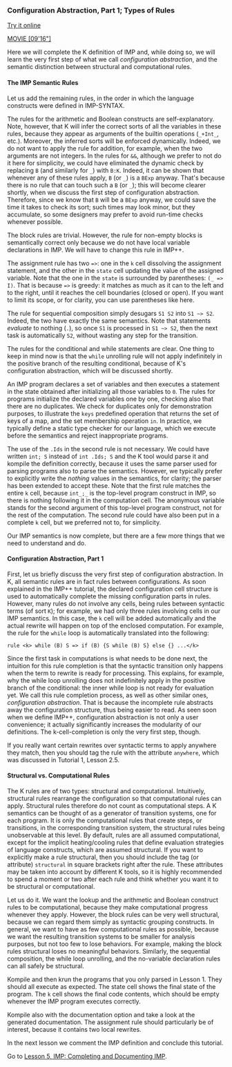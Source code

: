 <!-- Copyright (c) 2010-2019 K Team. All Rights Reserved. -->

### Configuration Abstraction, Part 1; Types of Rules

[Try it online](http://kframework.org/tool/run/?autoload=tutorial/1_k/2_imp/lesson_4/imp.k)

[MOVIE [09'16"]](http://youtu.be/fR2VEfGHtho)

Here we will complete the K definition of IMP and, while doing so, we will
learn the very first step of what we call _configuration abstraction_, and
the semantic distinction between structural and computational rules.

#### The IMP Semantic Rules

Let us add the remaining rules, in the order in which the language constructs
were defined in IMP-SYNTAX.

The rules for the arithmetic and Boolean constructs are self-explanatory.
Note, however, that K will infer the correct sorts of all the variables in
these rules, because they appear as arguments of the builtin operations
(`_+Int_`, etc.). Moreover, the inferred sorts will be enforced dynamically.
Indeed, we do not want to apply the rule for addition, for example, when the
two arguments are not integers. In the rules for `&&`, although we prefer to
not do it here for simplicity, we could have eliminated the dynamic check by
replacing `B` (and similarly for `_`) with `B:K`. Indeed, it can be shown
that whenever any of these rules apply, `B` (or `_`) is a `BExp` anyway.
That's because there is no rule that can touch such a `B` (or `_`); this
will become clearer shortly, when we discuss the first step of configuration
abstraction. Therefore, since we know that `B` will be a `BExp` anyway, we
could save the time it takes to check its sort; such times may look minor,
but they accumulate, so some designers may prefer to avoid run-time checks
whenever possible.

The block rules are trivial. However, the rule for non-empty blocks is
semantically correct only because we do not have local variable declarations
in IMP. We will have to change this rule in IMP++.

The assignment rule has two `=>`: one in the `k` cell dissolving the
assignment statement, and the other in the `state` cell updating the value of
the assigned variable. Note that the one in the `state` is surrounded by
parentheses: `(_ => I)`. That is because `=>` is greedy: it matches as much
as it can to the left and to the right, until it reaches the cell boundaries
(closed or open). If you want to limit its scope, or for clarity, you can use
parentheses like here.

The rule for sequential composition simply desugars `S1 S2` into `S1 ~> S2`.
Indeed, the two have exactly the same semantics. Note that statements
_evaluate_ to nothing (`.`), so once `S1` is processed in `S1 ~> S2`, then the
next task is automatically `S2`, without wasting any step for the transition.

The rules for the conditional and while statements are clear. One thing to
keep in mind now is that the `while` unrolling rule will not apply
indefinitely in the positive branch of the resulting conditional, because
of K's configuration abstraction, which will be discussed shortly.

An IMP program declares a set of variables and then executes a
statement in the state obtained after initializing all those variables
to `0`. The rules for programs initialize the declared variables one by one,
checking also that there are no duplicates. We check for duplicates only for
demonstration purposes, to illustrate the `keys` predefined operation that
returns the set of keys of a map, and the set membership operation `in`.
In practice, we typically define a static type checker for our language,
which we execute before the semantics and reject inappropriate programs.

The use of the `.Ids` in the second rule is not necessary. We could have
written `int; S` instead of `int .Ids; S` and the K tool would parse it and
kompile the definition correctly, because it uses the same parser used for
parsing programs also to parse the semantics. However, we typically prefer to
explicitly write the _nothing_ values in the semantics, for clarity;
the parser has been extended to accept these. Note that the first rule
matches the entire `k` cell, because `int_;_` is the top-level program
construct in IMP, so there is nothing following it in the computation cell.
The anonymous variable stands for the second argument of this top-level program
construct, not for the rest of the computation. The second rule could have
also been put in a complete `k` cell, but we preferred not to, for simplicity.

Our IMP semantics is now complete, but there are a few more things that we
need to understand and do.

#### Configuration Abstraction, Part 1

First, let us briefly discuss the very first step of configuration abstraction.
In K, all semantic rules are in fact rules between configurations. As soon
explained in the IMP++ tutorial, the declared configuration cell structure is
used to automatically complete the missing configuration parts in rules.
However, many rules do not involve any cells, being rules between syntactic
terms (of sort `K`); for example, we had only three rules involving cells in our
IMP semantics. In this case, the `k` cell will be added automatically and the
actual rewrite will happen on top of the enclosed computation. For example,
the rule for the `while` loop is automatically translated into the following:

    rule <k> while (B) S => if (B) {S while (B) S} else {} ...</k>

Since the first task in computations is what needs to be done next, the
intuition for this rule completion is that the syntactic transition
only happens when the term to rewrite is ready for processing. This explains,
for example, why the while loop unrolling does not indefinitely apply in the
positive branch of the conditional: the inner while loop is not ready for
evaluation yet. We call this rule completion process, as well as other
similar ones, _configuration abstraction_. That is because the incomplete
rule abstracts away the configuration structure, thus being easier to read.
As seen soon when we define IMP++, configuration abstraction is not only a
user convenience; it actually significantly increases the modularity of our
definitions. The k-cell-completion is only the very first step, though.

If you really want certain rewrites over syntactic terms to apply
anywhere they match, then you should tag the rule with the attribute
`anywhere`, which was discussed in Tutorial 1, Lesson 2.5.

#### Structural vs. Computational Rules

The K rules are of two types: structural and computational. Intuitively,
structural rules rearrange the configuration so that computational rules can
apply. Structural rules therefore do not count as computational steps. A K
semantics can be thought of as a generator of transition systems, one for each
program. It is only the computational rules that create steps, or transitions,
in the corresponding transition system, the structural rules being unobservable
at this level. By default, rules are all assumed computational, except for
the implicit heating/cooling rules that define evaluation strategies of
language constructs, which are assumed structural. If you want to explicitly
make a rule structural, then you should include the tag (or attribute)
`structural` in square brackets right after the rule. These attributes may be
taken into account by different K tools, so it is highly recommended to spend
a moment or two after each rule and think whether you want it to be structural
or computational.

Let us do it. We want the lookup and the arithmetic and Boolean construct
rules to be computational, because they make computational progress whenever
they apply. However, the block rules can be very well structural, because
we can regard them simply as syntactic grouping constructs. In general,
we want to have as few computational rules as possible, because we want
the resulting transition systems to be smaller for analysis purposes, but not
too few to lose behaviors. For example, making the block rules structural
loses no meaningful behaviors. Similarly, the sequential composition,
the while loop unrolling, and the no-variable declaration rules can all
safely be structural.

Kompile and then krun the programs that you only parsed in Lesson 1. They
should all execute as expected. The state cell shows the final state
of the program. The `k` cell shows the final code contents, which should be
empty whenever the IMP program executes correctly.

Kompile also with the documentation option and take a look at the generated
documentation. The assignment rule should particularly be of interest,
because it contains two local rewrites.

In the next lesson we comment the IMP definition and conclude this tutorial.

Go to [Lesson 5, IMP: Completing and Documenting IMP](../lesson_5/README.md).
